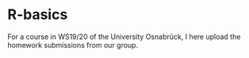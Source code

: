 # R-basics
For a course in WS19/20 of the University Osnabrück, I here upload the homework submissions from our group.
